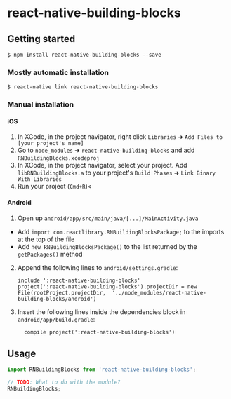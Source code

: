 
# react-native-building-blocks

## Getting started

`$ npm install react-native-building-blocks --save`

### Mostly automatic installation

`$ react-native link react-native-building-blocks`

### Manual installation


#### iOS

1. In XCode, in the project navigator, right click `Libraries` ➜ `Add Files to [your project's name]`
2. Go to `node_modules` ➜ `react-native-building-blocks` and add `RNBuildingBlocks.xcodeproj`
3. In XCode, in the project navigator, select your project. Add `libRNBuildingBlocks.a` to your project's `Build Phases` ➜ `Link Binary With Libraries`
4. Run your project (`Cmd+R`)<

#### Android

1. Open up `android/app/src/main/java/[...]/MainActivity.java`
  - Add `import com.reactlibrary.RNBuildingBlocksPackage;` to the imports at the top of the file
  - Add `new RNBuildingBlocksPackage()` to the list returned by the `getPackages()` method
2. Append the following lines to `android/settings.gradle`:
  	```
  	include ':react-native-building-blocks'
  	project(':react-native-building-blocks').projectDir = new File(rootProject.projectDir, 	'../node_modules/react-native-building-blocks/android')
  	```
3. Insert the following lines inside the dependencies block in `android/app/build.gradle`:
  	```
      compile project(':react-native-building-blocks')
  	```

## Usage
```javascript
import RNBuildingBlocks from 'react-native-building-blocks';

// TODO: What to do with the module?
RNBuildingBlocks;
```
  
